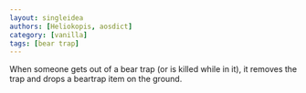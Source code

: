 ```yaml
---
layout: singleidea
authors: [Heliokopis, aosdict]
category: [vanilla]
tags: [bear trap]
---
```

When someone gets out of a bear trap (or is killed while in it), it removes the
trap and drops a beartrap item on the ground.

